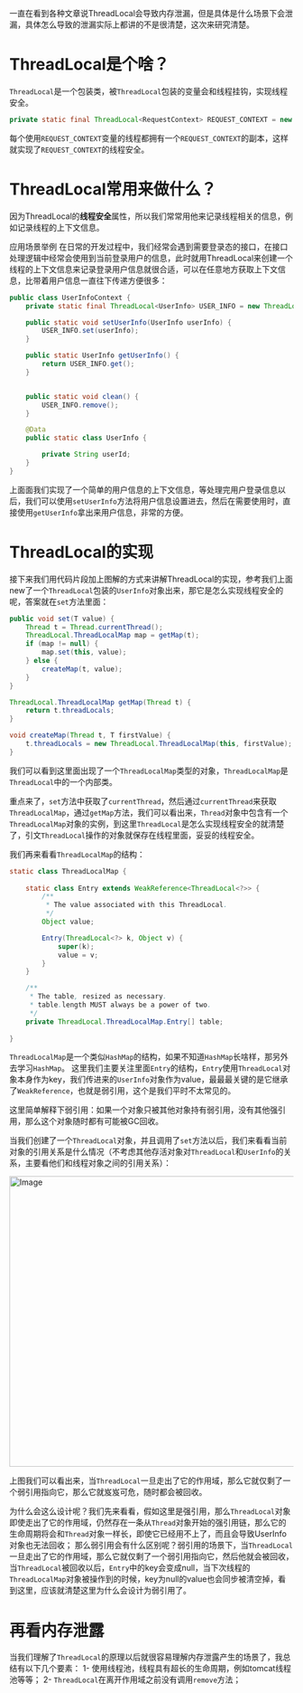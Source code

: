 一直在看到各种文章说ThreadLocal会导致内存泄漏，但是具体是什么场景下会泄漏，具体怎么导致的泄漏实际上都讲的不是很清楚，这次来研究清楚。

# ThreadLocal是个啥？

`ThreadLocal`是一个包装类，被`ThreadLocal`包装的变量会和线程挂钩，实现线程安全。
```java
private static final ThreadLocal<RequestContext> REQUEST_CONTEXT = new ThreadLocal<>();
```
每个使用`REQUEST_CONTEXT`变量的线程都拥有一个`REQUEST_CONTEXT`的副本，这样就实现了`REQUEST_CONTEXT`的线程安全。

# ThreadLocal常用来做什么？
因为ThreadLocal的**线程安全**属性，所以我们常常用他来记录线程相关的信息，例如记录线程的上下文信息。

应用场景举例
在日常的开发过程中，我们经常会遇到需要登录态的接口，在接口处理逻辑中经常会使用到当前登录用户的信息，此时就用ThreadLocal来创建一个线程的上下文信息来记录登录用户信息就很合适，可以在任意地方获取上下文信息，比带着用户信息一直往下传递方便很多：
```java
public class UserInfoContext {
    private static final ThreadLocal<UserInfo> USER_INFO = new ThreadLocal<>();

    public static void setUserInfo(UserInfo userInfo) {
        USER_INFO.set(userInfo);
    }

    public static UserInfo getUserInfo() {
        return USER_INFO.get();
    }


    public static void clean() {
        USER_INFO.remove();
    }

    @Data
    public static class UserInfo {

        private String userId;
    }
}
```
上面面我们实现了一个简单的用户信息的上下文信息，等处理完用户登录信息以后，我们可以使用`setUserInfo`方法将用户信息设置进去，然后在需要使用时，直接使用`getUserInfo`拿出来用户信息，非常的方便。

# ThreadLocal的实现

接下来我们用代码片段加上图解的方式来讲解ThreadLocal的实现，参考我们上面new了一个`ThreadLocal`包装的`UserInfo`对象出来，那它是怎么实现线程安全的呢，答案就在`set`方法里面：
```java
public void set(T value) {
    Thread t = Thread.currentThread();
    ThreadLocal.ThreadLocalMap map = getMap(t);
    if (map != null) {
        map.set(this, value);
    } else {
        createMap(t, value);
    }
}

ThreadLocal.ThreadLocalMap getMap(Thread t) {
    return t.threadLocals;
}

void createMap(Thread t, T firstValue) {
    t.threadLocals = new ThreadLocal.ThreadLocalMap(this, firstValue);
}
```
我们可以看到这里面出现了一个`ThreadLocalMap`类型的对象，`ThreadLocalMap`是`ThreadLocal`中的一个内部类。

重点来了，`set`方法中获取了`currentThread`，然后通过`currentThread`来获取`ThreadLocalMap`，通过`getMap`方法，我们可以看出来，`Thread`对象中包含有一个`ThreadLocalMap`对象的实例，到这里`ThreadLocal`是怎么实现线程安全的就清楚了，引文`ThreadLocal`操作的对象就保存在线程里面，妥妥的线程安全。

我们再来看看`ThreadLocalMap`的结构：
```java
static class ThreadLocalMap {
    
    static class Entry extends WeakReference<ThreadLocal<?>> {
        /**
         * The value associated with this ThreadLocal.
         */
        Object value;

        Entry(ThreadLocal<?> k, Object v) {
            super(k);
            value = v;
        }
    }

    /**
     * The table, resized as necessary.
     * table.length MUST always be a power of two.
     */
    private ThreadLocal.ThreadLocalMap.Entry[] table;
    
}
```

`ThreadLocalMap`是一个类似`HashMap`的结构，如果不知道`HashMap`长啥样，那另外去学习`HashMap`。
这里我们主要关注里面`Entry`的结构，`Entry`使用`ThreadLocal`对象本身作为key，我们传进来的`UserInfo`对象作为value，最最最关键的是它继承了`WeakReference`，也就是弱引用，这个是我们平时不太常见的。


这里简单解释下弱引用：如果一个对象只被其他对象持有弱引用，没有其他强引用，那么这个对象随时都有可能被GC回收。

当我们创建了一个`ThreadLocal`对象，并且调用了`set`方法以后，我们来看看当前对象的引用关系是什么情况（不考虑其他存活对象对`ThreadLocal`和`UserInfo`的关系，主要看他们和线程对象之间的引用关系）：

<img width="514" alt="Image" src="https://github.com/user-attachments/assets/be1a5802-c197-4ea2-a2a7-aec3959ea3fe" />

上图我们可以看出来，当`ThreadLocal`一旦走出了它的作用域，那么它就仅剩了一个弱引用指向它，那么它就岌岌可危，随时都会被回收。

为什么会这么设计呢？我们先来看看，假如这里是强引用，那么`ThreadLocal`对象即使走出了它的作用域，仍然存在一条从`Thread`对象开始的强引用链，那么它的生命周期将会和`Thread`对象一样长，即使它已经用不上了，而且会导致UserInfo对象也无法回收；
那么弱引用会有什么区别呢？弱引用的场景下，当`ThreadLocal`一旦走出了它的作用域，那么它就仅剩了一个弱引用指向它，然后他就会被回收，当`ThreadLocal`被回收以后，`Entry`中的key会变成null，当下次线程的`ThreadLocalMap`对象被操作到的时候，key为null的value也会同步被清空掉，看到这里，应该就清楚这里为什么会设计为弱引用了。

# 再看内存泄露

当我们理解了`ThreadLocal`的原理以后就很容易理解内存泄露产生的场景了，我总结有以下几个要素：
1- 使用线程池，线程具有超长的生命周期，例如tomcat线程池等等；
2- `ThreadLocal`在离开作用域之前没有调用`remove`方法；
